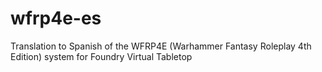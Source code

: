 # wfrp4e-es

Translation to Spanish of the WFRP4E (Warhammer Fantasy Roleplay 4th Edition) system for Foundry Virtual Tabletop